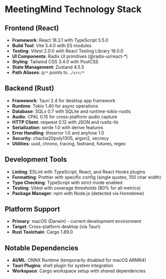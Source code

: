 # MeetingMind Technology Stack

## Frontend (React)
- **Framework**: React 18.3.1 with TypeScript 5.5.0
- **Build Tool**: Vite 5.4.0 with ES modules
- **Testing**: Vitest 2.0.0 with React Testing Library 16.0.0
- **UI Components**: Radix UI primitives (@radix-ui/react-*)
- **Styling**: Tailwind CSS 3.4.0 with PostCSS
- **State Management**: Zustand 4.5.5
- **Path Aliases**: `@/*` points to `./src/*`

## Backend (Rust)
- **Framework**: Tauri 2.4 for desktop app framework
- **Runtime**: Tokio 1.40 for async operations
- **Database**: SQLx 0.7 with SQLite and runtime-tokio-rustls
- **Audio**: CPAL 0.15 for cross-platform audio capture
- **HTTP Client**: reqwest 0.12 with JSON and rustls-tls
- **Serialization**: serde 1.0 with derive features
- **Error Handling**: thiserror 1.0 and anyhow 1.0
- **Security**: chacha20poly1305, argon2, secrecy
- **Utilities**: uuid, chrono, tracing, fastrand, futures, regex

## Development Tools
- **Linting**: ESLint with TypeScript, React, and React Hooks plugins
- **Formatting**: Prettier with specific config (single quotes, 100 char width)
- **Type Checking**: TypeScript with strict mode enabled
- **Testing**: Vitest with coverage thresholds (80% for all metrics)
- **Package Manager**: npm with Node.js (detected via Homebrew)

## Platform Support
- **Primary**: macOS (Darwin) - current development environment
- **Target**: Cross-platform desktop (via Tauri)
- **Rust Toolchain**: Cargo 1.89.0

## Notable Dependencies
- **AI/ML**: ONNX Runtime (temporarily disabled for macOS ARM64)
- **Tauri Plugins**: shell plugin for system integration
- **Workspace**: Cargo workspace setup with shared dependencies